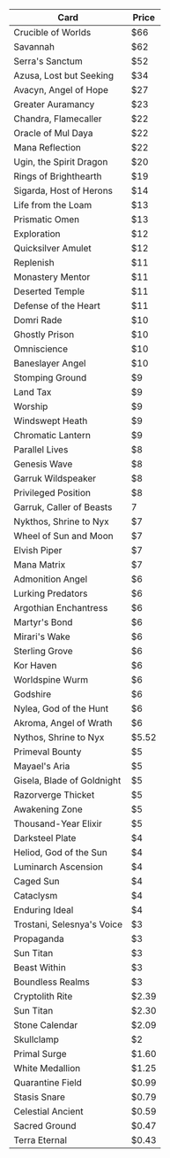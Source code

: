 Card | Price
--- | ---|
Crucible of Worlds | $66
Savannah | $62
Serra's Sanctum | $52
Azusa, Lost but Seeking | $34
Avacyn, Angel of Hope | $27
Greater Auramancy | $23
Chandra, Flamecaller | $22
Oracle of Mul Daya | $22
Mana Reflection | $22
Ugin, the Spirit Dragon | $20
Rings of Brighthearth | $19
Sigarda, Host of Herons | $14
Life from the Loam | $13
Prismatic Omen | $13
Exploration | $12
Quicksilver Amulet | $12
Replenish | $11
Monastery Mentor | $11
Deserted Temple | $11
Defense of the Heart | $11
Domri Rade | $10
Ghostly Prison | $10
Omniscience | $10
Baneslayer Angel | $10
Stomping Ground | $9
Land Tax | $9
Worship | $9
Windswept Heath | $9
Chromatic Lantern | $9
Parallel Lives | $8
Genesis Wave | $8
Garruk Wildspeaker | $8
Privileged Position | $8
Garruk, Caller of Beasts | 7
Nykthos, Shrine to Nyx | $7
Wheel of Sun and Moon | $7
Elvish Piper | $7
Mana Matrix | $7
Admonition Angel | $6
Lurking Predators | $6
Argothian Enchantress | $6
Martyr's Bond | $6
Mirari's Wake | $6
Sterling Grove | $6
Kor Haven | $6
Worldspine Wurm | $6
Godshire | $6
Nylea, God of the Hunt | $6
Akroma, Angel of Wrath | $6
Nythos, Shrine to Nyx | $5.52
Primeval Bounty | $5
Mayael's Aria | $5
Gisela, Blade of Goldnight | $5
Razorverge Thicket | $5
Awakening Zone | $5
Thousand-Year Elixir | $5
Darksteel Plate | $4
Heliod, God of the Sun | $4
Luminarch Ascension | $4
Caged Sun | $4
Cataclysm | $4
Enduring Ideal | $4
Trostani, Selesnya's Voice | $3
Propaganda | $3
Sun Titan | $3
Beast Within | $3
Boundless Realms | $3
Cryptolith Rite | $2.39
Sun Titan | $2.30
Stone Calendar | $2.09
Skullclamp | $2
Primal Surge | $1.60
White Medallion | $1.25
Quarantine Field | $0.99
Stasis Snare | $0.79
Celestial Ancient | $0.59
Sacred Ground | $0.47
Terra Eternal | $0.43